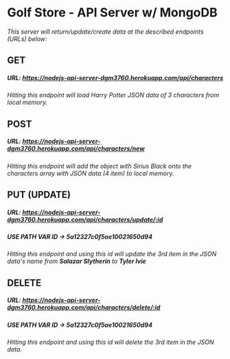 # Golf Store - API Server w/ MongoDB 
*This server will return/update/create data at the described endpoints (URLs) below:*

## GET
##### URL: https://nodejs-api-server-dgm3760.herokuapp.com/api/characters
*Hitting this endpoint will load Harry Potter JSON data of 3 characters from local memory.*

## POST
##### URL: https://nodejs-api-server-dgm3760.herokuapp.com/api/characters/new
*Hitting this endpoint will add the object with Sirius Black onto the characters array with JSON data (4 item) to local memory.*

## PUT (UPDATE)
##### URL: https://nodejs-api-server-dgm3760.herokuapp.com/api/characters/update/:id
##### USE PATH VAR ID -> 5a12327c0f5ae10021650d94
*Hitting this endpoint and using this id will update the 3rd item in the JSON data's name from ***Salazar Slytherin*** to ***Tyler Ivie****

## DELETE
##### URL: https://nodejs-api-server-dgm3760.herokuapp.com/api/characters/delete/:id
##### USE PATH VAR ID -> 5a12327c0f5ae10021650d94
*Hitting this endpoint and using this id will delete the 3rd item in the JSON data.*